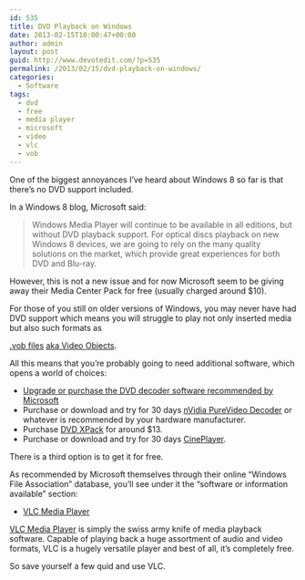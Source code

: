 ```yaml
---
id: 535
title: DVD Playback on Windows
date: 2013-02-15T10:00:47+00:00
author: admin
layout: post
guid: http://www.devotedit.com/?p=535
permalink: /2013/02/15/dvd-playback-on-windows/
categories:
  - Software
tags:
  - dvd
  - free
  - media player
  - microsoft
  - video
  - vlc
  - vob
---
```

One of the biggest annoyances I&#8217;ve heard about Windows 8 so far is that there&#8217;s no DVD support included.

In a Windows 8 blog, Microsoft said:

> Windows Media Player will continue to be available in all editions, but without DVD playback support. For optical discs playback on new Windows 8 devices, we are going to rely on the many quality solutions on the market, which provide great experiences for both DVD and Blu-ray.

However, this is not a new issue and for now Microsoft seem to be giving away their Media Center Pack for free (usually charged around $10).

<!--more-->For those of you still on older versions of Windows, you may never have had DVD support which means you will struggle to play not only inserted media but also such formats as 

[.vob files](http://shell.windows.com/fileassoc/0409/xml/redir.asp?EXT=vob) [aka Video Objects](http://en.wikipedia.org/wiki/VOB#Playback).

All this means that you&#8217;re probably going to need additional software, which opens a world of choices:

  * [Upgrade or purchase the DVD decoder software recommended by Microsoft](http://windows.microsoft.com/en-US/windows/windows-media-player-plug-ins#DVDDecoder)
  * Purchase or download and try for 30 days [nVidia PureVideo Decoder](http://www.nvidia.com/object/dvd_decoder.html) or whatever is recommended by your hardware manufacturer.
  * Purchase [DVD XPack](http://apps.corel.com/lp/xpacks/index3.html) for around $13.
  * Purchase or download and try for 30 days [CinePlayer](http://www.roxio.com/enu/promotions/landing/windowsmedia/default.html).

There is a third option is to get it for free.

As recommended by Microsoft themselves through their online &#8220;Windows File Association&#8221; database, you&#8217;ll see under it the &#8220;software or information available&#8221; section:

  * [<span style="line-height: 16px;">VLC Media Player</span>](http://www.videolan.org/vlc/download-windows.html)

[VLC Media Player](http://www.pcpro.co.uk/reviews/media-software/184668/vlc-media-player) is simply the swiss army knife of media playback software. Capable of playing back a huge assortment of audio and video formats, VLC is a hugely versatile player and best of all, it&#8217;s completely free.

So save yourself a few quid and use VLC.